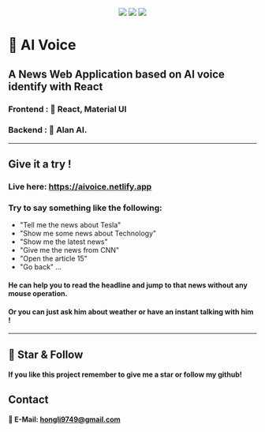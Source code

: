 <center>
<p align="center">
<img src="https://img.shields.io/badge/Frontend-React-green.svg">
<img src="https://img.shields.io/badge/API-AlanAI-blue.svg">
<img src="https://img.shields.io/badge/UI-Material UI-orange.svg">
</p> 
</center>

# 🤖️ AI Voice 
## A News Web Application based on AI voice identify with React
### Frontend : 🎉 React, Material UI
### Backend : 🤖️ Alan AI.
- - -
## Give it a try ! 
### Live here: https://aivoice.netlify.app
### Try to say something like the following:
 * "Tell me the news about Tesla"
 * "Show me some news about Technology"
 * "Show me the latest news"
 * "Give me the news from CNN"
 * "Open the article 15"
 * "Go back"
 ...
#### He can help you to read the headline and jump to that news without any mouse operation.
#### Or you can just ask him about weather or have an instant talking with him !
- - -
## 🌟 Star & Follow
#### If you like this project remember to give me a star or follow my github!

## Contact
#### 📧   E-Mail: hongli9749@gmail.com
